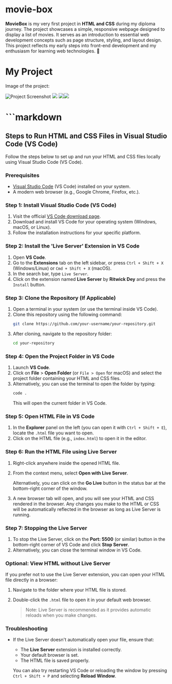 # movie-box
**MovieBox** is my very first project in **HTML and CSS** during my diploma journey. The project showcases a simple, responsive webpage designed to display a list of movies. It serves as an introduction to essential web development concepts such as page structure, styling, and layout design. This project reflects my early steps into front-end development and my enthusiasm for learning web technologies. 🚀

# My Project
Image of the project:

![Project Screenshot](assets/front.png)
![](assets/front1.png)
![](assets/front2.png)![](assets/front2.png)

# ```markdown
## Steps to Run HTML and CSS Files in Visual Studio Code (VS Code)

Follow the steps below to set up and run your HTML and CSS files locally using Visual Studio Code (VS Code).

### Prerequisites

- [Visual Studio Code](https://code.visualstudio.com/download) (VS Code) installed on your system.
- A modern web browser (e.g., Google Chrome, Firefox, etc.).

### Step 1: Install Visual Studio Code (VS Code)

1. Visit the official [VS Code download page](https://code.visualstudio.com/download).
2. Download and install VS Code for your operating system (Windows, macOS, or Linux).
3. Follow the installation instructions for your specific platform.

### Step 2: Install the 'Live Server' Extension in VS Code

1. Open **VS Code**.
2. Go to the **Extensions** tab on the left sidebar, or press `Ctrl + Shift + X` (Windows/Linux) or `Cmd + Shift + X` (macOS).
3. In the search bar, type `Live Server`.
4. Click on the extension named **Live Server** by **Ritwick Dey** and press the `Install` button.

### Step 3: Clone the Repository (If Applicable)

1. Open a terminal in your system (or use the terminal inside VS Code).
2. Clone this repository using the following command:
   ```bash
   git clone https://github.com/your-username/your-repository.git
   ```
3. After cloning, navigate to the repository folder:
   ```bash
   cd your-repository
   ```

### Step 4: Open the Project Folder in VS Code

1. Launch **VS Code**.
2. Click on **File** > **Open Folder** (or `File > Open` for macOS) and select the project folder containing your HTML and CSS files.
3. Alternatively, you can use the terminal to open the folder by typing:
   ```bash
   code .
   ```
   This will open the current folder in VS Code.

### Step 5: Open HTML File in VS Code

1. In the **Explorer** panel on the left (you can open it with `Ctrl + Shift + E`), locate the `.html` file you want to open.
2. Click on the HTML file (e.g., `index.html`) to open it in the editor.

### Step 6: Run the HTML File using Live Server

1. Right-click anywhere inside the opened HTML file.
2. From the context menu, select **Open with Live Server**.
   
   Alternatively, you can click on the **Go Live** button in the status bar at the bottom-right corner of the window.
   
3. A new browser tab will open, and you will see your HTML and CSS rendered in the browser. Any changes you make to the HTML or CSS will be automatically reflected in the browser as long as Live Server is running.

### Step 7: Stopping the Live Server

1. To stop the Live Server, click on the **Port: 5500** (or similar) button in the bottom-right corner of VS Code and click **Stop Server**.
2. Alternatively, you can close the terminal window in VS Code.

### Optional: View HTML without Live Server

If you prefer not to use the Live Server extension, you can open your HTML file directly in a browser:

1. Navigate to the folder where your HTML file is stored.
2. Double-click the `.html` file to open it in your default web browser.
   
   > Note: Live Server is recommended as it provides automatic reloads when you make changes.

### Troubleshooting

- If the Live Server doesn't automatically open your file, ensure that:
  - The **Live Server** extension is installed correctly.
  - Your default browser is set.
  - The HTML file is saved properly.
  
  You can also try restarting VS Code or reloading the window by pressing `Ctrl + Shift + P` and selecting **Reload Window**.
```
